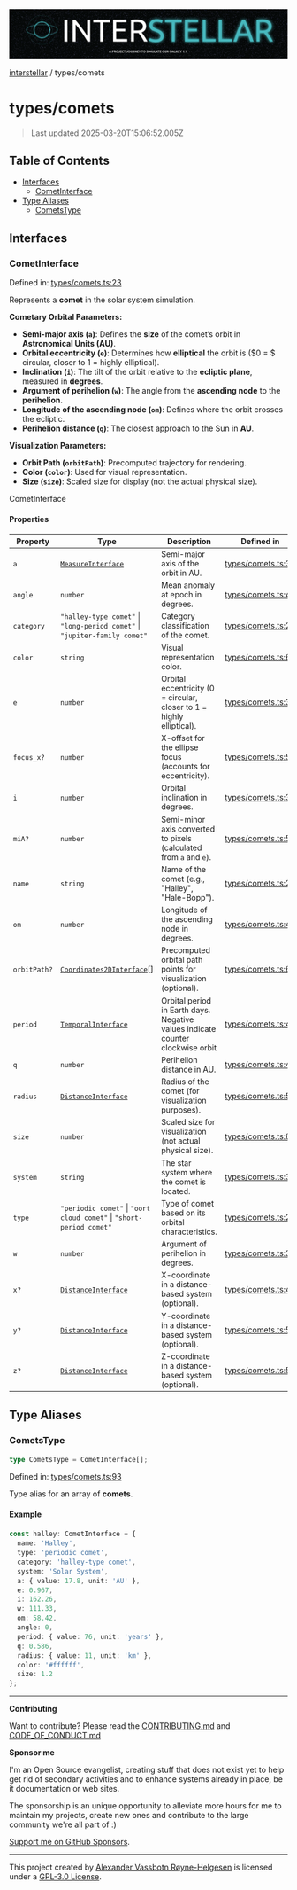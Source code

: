 <div><img alt="SPECCER logo" src="https://raw.githubusercontent.com/phun-ky/interstellar/main/public/interstellar-header.png" style="max-height:120px;"/></div>

[interstellar](../README.md) / types/comets

# types/comets

> Last updated 2025-03-20T15:06:52.005Z

## Table of Contents

- [Interfaces](#interfaces)
  - [CometInterface](#cometinterface)
- [Type Aliases](#type-aliases)
  - [CometsType](#cometstype)

## Interfaces

### CometInterface

Defined in:
[types/comets.ts:23](https://github.com/phun-ky/interstellar/blob/main/src/types/comets.ts#L23)

Represents a **comet** in the solar system simulation.

**Cometary Orbital Parameters:**

- **Semi-major axis (`a`)**: Defines the **size** of the comet’s orbit in
  **Astronomical Units (AU)**.
- **Orbital eccentricity (`e`)**: Determines how **elliptical** the orbit is
  ($0 = $ circular, closer to $1$ = highly elliptical).
- **Inclination (`i`)**: The tilt of the orbit relative to the **ecliptic
  plane**, measured in **degrees**.
- **Argument of perihelion (`w`)**: The angle from the **ascending node** to the
  **perihelion**.
- **Longitude of the ascending node (`om`)**: Defines where the orbit crosses
  the ecliptic.
- **Perihelion distance (`q`)**: The closest approach to the Sun in **AU**.

**Visualization Parameters:**

- **Orbit Path (`orbitPath`)**: Precomputed trajectory for rendering.
- **Color (`color`)**: Used for visual representation.
- **Size (`size`)**: Scaled size for display (not the actual physical size).

CometInterface

#### Properties

| Property                            | Type                                                                       | Description                                                                    | Defined in                                                                                      |
| ----------------------------------- | -------------------------------------------------------------------------- | ------------------------------------------------------------------------------ | ----------------------------------------------------------------------------------------------- |
| <a id="a"></a> `a`                  | [`MeasureInterface`](distance.md#measureinterface)                         | Semi-major axis of the orbit in AU.                                            | [types/comets.ts:33](https://github.com/phun-ky/interstellar/blob/main/src/types/comets.ts#L33) |
| <a id="angle"></a> `angle`          | `number`                                                                   | Mean anomaly at epoch in degrees.                                              | [types/comets.ts:43](https://github.com/phun-ky/interstellar/blob/main/src/types/comets.ts#L43) |
| <a id="category"></a> `category`    | `"halley-type comet"` \| `"long-period comet"` \| `"jupiter-family comet"` | Category classification of the comet.                                          | [types/comets.ts:29](https://github.com/phun-ky/interstellar/blob/main/src/types/comets.ts#L29) |
| <a id="color"></a> `color`          | `string`                                                                   | Visual representation color.                                                   | [types/comets.ts:63](https://github.com/phun-ky/interstellar/blob/main/src/types/comets.ts#L63) |
| <a id="e"></a> `e`                  | `number`                                                                   | Orbital eccentricity (0 = circular, closer to 1 = highly elliptical).          | [types/comets.ts:35](https://github.com/phun-ky/interstellar/blob/main/src/types/comets.ts#L35) |
| <a id="focus_x"></a> `focus_x?`     | `number`                                                                   | X-offset for the ellipse focus (accounts for eccentricity).                    | [types/comets.ts:57](https://github.com/phun-ky/interstellar/blob/main/src/types/comets.ts#L57) |
| <a id="i"></a> `i`                  | `number`                                                                   | Orbital inclination in degrees.                                                | [types/comets.ts:37](https://github.com/phun-ky/interstellar/blob/main/src/types/comets.ts#L37) |
| <a id="mia"></a> `miA?`             | `number`                                                                   | Semi-minor axis converted to pixels (calculated from `a` and `e`).             | [types/comets.ts:55](https://github.com/phun-ky/interstellar/blob/main/src/types/comets.ts#L55) |
| <a id="name"></a> `name`            | `string`                                                                   | Name of the comet (e.g., "Halley", "Hale-Bopp").                               | [types/comets.ts:25](https://github.com/phun-ky/interstellar/blob/main/src/types/comets.ts#L25) |
| <a id="om"></a> `om`                | `number`                                                                   | Longitude of the ascending node in degrees.                                    | [types/comets.ts:41](https://github.com/phun-ky/interstellar/blob/main/src/types/comets.ts#L41) |
| <a id="orbitpath"></a> `orbitPath?` | [`Coordinates2DInterface`](planets.md#coordinates2dinterface)\[]           | Precomputed orbital path points for visualization (optional).                  | [types/comets.ts:61](https://github.com/phun-ky/interstellar/blob/main/src/types/comets.ts#L61) |
| <a id="period"></a> `period`        | [`TemporalInterface`](temporal.md#temporalinterface)                       | Orbital period in Earth days. Negative values indicate counter clockwise orbit | [types/comets.ts:45](https://github.com/phun-ky/interstellar/blob/main/src/types/comets.ts#L45) |
| <a id="q"></a> `q`                  | `number`                                                                   | Perihelion distance in AU.                                                     | [types/comets.ts:47](https://github.com/phun-ky/interstellar/blob/main/src/types/comets.ts#L47) |
| <a id="radius"></a> `radius`        | [`DistanceInterface`](distance.md#distanceinterface)                       | Radius of the comet (for visualization purposes).                              | [types/comets.ts:59](https://github.com/phun-ky/interstellar/blob/main/src/types/comets.ts#L59) |
| <a id="size"></a> `size`            | `number`                                                                   | Scaled size for visualization (not actual physical size).                      | [types/comets.ts:65](https://github.com/phun-ky/interstellar/blob/main/src/types/comets.ts#L65) |
| <a id="system"></a> `system`        | `string`                                                                   | The star system where the comet is located.                                    | [types/comets.ts:31](https://github.com/phun-ky/interstellar/blob/main/src/types/comets.ts#L31) |
| <a id="type"></a> `type`            | `"periodic comet"` \| `"oort cloud comet"` \| `"short-period comet"`       | Type of comet based on its orbital characteristics.                            | [types/comets.ts:27](https://github.com/phun-ky/interstellar/blob/main/src/types/comets.ts#L27) |
| <a id="w"></a> `w`                  | `number`                                                                   | Argument of perihelion in degrees.                                             | [types/comets.ts:39](https://github.com/phun-ky/interstellar/blob/main/src/types/comets.ts#L39) |
| <a id="x"></a> `x?`                 | [`DistanceInterface`](distance.md#distanceinterface)                       | X-coordinate in a distance-based system (optional).                            | [types/comets.ts:49](https://github.com/phun-ky/interstellar/blob/main/src/types/comets.ts#L49) |
| <a id="y"></a> `y?`                 | [`DistanceInterface`](distance.md#distanceinterface)                       | Y-coordinate in a distance-based system (optional).                            | [types/comets.ts:51](https://github.com/phun-ky/interstellar/blob/main/src/types/comets.ts#L51) |
| <a id="z"></a> `z?`                 | [`DistanceInterface`](distance.md#distanceinterface)                       | Z-coordinate in a distance-based system (optional).                            | [types/comets.ts:53](https://github.com/phun-ky/interstellar/blob/main/src/types/comets.ts#L53) |

## Type Aliases

### CometsType

```ts
type CometsType = CometInterface[];
```

Defined in:
[types/comets.ts:93](https://github.com/phun-ky/interstellar/blob/main/src/types/comets.ts#L93)

Type alias for an array of **comets**.

#### Example

```ts
const halley: CometInterface = {
  name: 'Halley',
  type: 'periodic comet',
  category: 'halley-type comet',
  system: 'Solar System',
  a: { value: 17.8, unit: 'AU' },
  e: 0.967,
  i: 162.26,
  w: 111.33,
  om: 58.42,
  angle: 0,
  period: { value: 76, unit: 'years' },
  q: 0.586,
  radius: { value: 11, unit: 'km' },
  color: '#ffffff',
  size: 1.2
};
```

---

**Contributing**

Want to contribute? Please read the
[CONTRIBUTING.md](https://github.com/phun-ky/interstellar/blob/main/CONTRIBUTING.md)
and
[CODE_OF_CONDUCT.md](https://github.com/phun-ky/interstellar/blob/main/CODE_OF_CONDUCT.md)

**Sponsor me**

I'm an Open Source evangelist, creating stuff that does not exist yet to help
get rid of secondary activities and to enhance systems already in place, be it
documentation or web sites.

The sponsorship is an unique opportunity to alleviate more hours for me to
maintain my projects, create new ones and contribute to the large community
we're all part of :)

[Support me on GitHub Sponsors](https://github.com/sponsors/phun-ky).

---

This project created by [Alexander Vassbotn Røyne-Helgesen](http://phun-ky.net)
is licensed under a
[GPL-3.0 License](https://choosealicense.com/licenses/gpl-3.0/).

